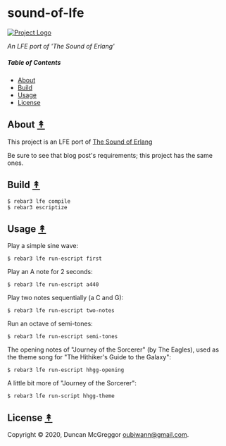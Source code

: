 # sound-of-lfe

[![Project Logo][logo]][logo-large]

*An LFE port of 'The Sound of Erlang'*

##### Table of Contents

* [About](#about-)
* [Build](#build-)
* [Usage](#usage-)
* [License](#license-)

## About [&#x219F;](#table-of-contents)

This project is an LFE port of [The Sound of Erlang](https://www.erlang-solutions.com/blog/the-sound-of-erlang-how-to-use-erlang-as-an-instrument.html)

Be sure to see that blog post's requirements; this project has the same ones.

## Build [&#x219F;](#table-of-contents)

```shell
$ rebar3 lfe compile
$ rebar3 escriptize
```

## Usage [&#x219F;](#table-of-contents)

Play a simple sine wave:


``` shell
$ rebar3 lfe run-escript first
```

Play an A note for 2 seconds:

``` shell
$ rebar3 lfe run-escript a440
```

Play two notes sequentially (a C and G):

``` shell
$ rebar3 lfe run-escript two-notes
```

Run an octave of semi-tones:

``` shell
$ rebar3 lfe run-escript semi-tones
```

The opening notes of "Journey of the Sorcerer" (by The Eagles), used as the theme song for "The Hithiker's Guide to the Galaxy":

``` shell
$ rebar3 lfe run-escript hhgg-opening
```

A little bit more of "Journey of the Sorcerer":

``` shell
$ rebar3 lfe run-script hhgg-theme
```

## License [&#x219F;](#table-of-contents)

Copyright © 2020, Duncan McGreggor <oubiwann@gmail.com>.

<!-- Named page links below: /-->

[logo]: https://avatars1.githubusercontent.com/u/3434967?s=250
[logo-large]: https://avatars1.githubusercontent.com/u/3434967
[github]: https://github.com/ORG/sound-of-lfe
[gitlab]: https://gitlab.com/ORG/sound-of-lfe
[travis]: https://travis-ci.org/ORG/sound-of-lfe
[travis badge]: https://img.shields.io/travis/ORG/sound-of-lfe.svg
[gh-actions-badge]: https://github.com/ORG/sound-of-lfe/workflows/Go/badge.svg
[gh-actions]: https://github.com/ORG/sound-of-lfe/actions
[lfe]: https://github.com/rvirding/lfe
[lfe badge]: https://img.shields.io/badge/lfe-1.3.0-blue.svg
[erlang badge]: https://img.shields.io/badge/erlang-19%20to%2023-blue.svg
[version]: https://github.com/ORG/sound-of-lfe/blob/master/.travis.yml
[github tags]: https://github.com/ORG/sound-of-lfe/tags
[github tags badge]: https://img.shields.io/github/tag/ORG/sound-of-lfe.svg
[github downloads]: https://img.shields.io/github/downloads/ORG/sound-of-lfe/total.svg
[hex badge]: https://img.shields.io/hexpm/v/sound-of-lfe.svg?maxAge=2592000
[hex package]: https://hex.pm/packages/sound-of-lfe
[hex downloads]: https://img.shields.io/hexpm/dt/sound-of-lfe.svg
